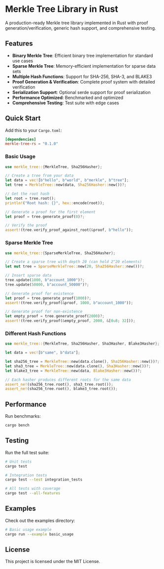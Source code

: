 # Merkle Tree Library in Rust

A production-ready Merkle tree library implemented in Rust with proof generation/verification, generic hash support, and comprehensive testing.

## Features

- **Binary Merkle Tree**: Efficient binary tree implementation for standard use cases
- **Sparse Merkle Tree**: Memory-efficient implementation for sparse data sets
- **Multiple Hash Functions**: Support for SHA-256, SHA-3, and BLAKE3
- **Proof Generation & Verification**: Complete proof system with detailed verification
- **Serialization Support**: Optional serde support for proof serialization
- **Performance Optimized**: Benchmarked and optimized
- **Comprehensive Testing**: Test suite with edge cases

## Quick Start

Add this to your `Cargo.toml`:

```toml
[dependencies]
merkle-tree-rs = "0.1.0"
```

### Basic Usage

```rust
use merkle_tree::{MerkleTree, Sha256Hasher};

// Create a tree from your data
let data = vec![b"hello", b"world", b"merkle", b"tree"];
let tree = MerkleTree::new(data, Sha256Hasher::new())?;

// Get the root hash
let root = tree.root();
println!("Root hash: {}", hex::encode(root));

// Generate a proof for the first element
let proof = tree.generate_proof(0)?;

// Verify the proof
assert!(tree.verify_proof_against_root(&proof, b"hello"));
```

### Sparse Merkle Tree

```rust
use merkle_tree::{SparseMerkleTree, Sha256Hasher};

// Create a sparse tree with depth 20 (can hold 2^20 elements)
let mut tree = SparseMerkleTree::new(20, Sha256Hasher::new())?;

// Insert sparse data
tree.update(1000, b"account_1000")?;
tree.update(50000, b"account_50000")?;

// Generate proof for existence
let proof = tree.generate_proof(1000)?;
assert!(tree.verify_proof(&proof, 1000, b"account_1000"));

// Generate proof for non-existence
let empty_proof = tree.generate_proof(2000)?;
assert!(tree.verify_proof(&empty_proof, 2000, &[0u8; 32]));
```

### Different Hash Functions

```rust
use merkle_tree::{MerkleTree, Sha256Hasher, Sha3Hasher, Blake3Hasher};

let data = vec![b"same", b"data"];

let sha256_tree = MerkleTree::new(data.clone(), Sha256Hasher::new())?;
let sha3_tree = MerkleTree::new(data.clone(), Sha3Hasher::new())?;
let blake3_tree = MerkleTree::new(data, Blake3Hasher::new())?;

// Each hasher produces different roots for the same data
assert_ne!(sha256_tree.root(), sha3_tree.root());
assert_ne!(sha256_tree.root(), blake3_tree.root());
```

## Performance

Run benchmarks:

```bash
cargo bench
```

## Testing

Run the full test suite:

```bash
# Unit tests
cargo test

# Integration tests
cargo test --test integration_tests

# All tests with coverage
cargo test --all-features
```

## Examples

Check out the examples directory:

```bash
# Basic usage example
cargo run --example basic_usage
```

## License

This project is licensed under the MIT License.
